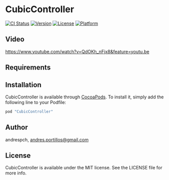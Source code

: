 # CubicController

[![CI Status](http://img.shields.io/travis/andrespch/CubicController.svg?style=flat)](https://travis-ci.org/andrespch/CubicController)
[![Version](https://img.shields.io/cocoapods/v/CubicController.svg?style=flat)](http://cocoapods.org/pods/CubicController)
[![License](https://img.shields.io/cocoapods/l/CubicController.svg?style=flat)](http://cocoapods.org/pods/CubicController)
[![Platform](https://img.shields.io/cocoapods/p/CubicController.svg?style=flat)](http://cocoapods.org/pods/CubicController)

## Video
https://www.youtube.com/watch?v=QdOKh_nFjx8&feature=youtu.be
## Requirements

## Installation

CubicController is available through [CocoaPods](http://cocoapods.org). To install
it, simply add the following line to your Podfile:

```ruby
pod "CubicController"
```

## Author

andrespch, andres.portillos@gmail.com

## License

CubicController is available under the MIT license. See the LICENSE file for more info.
